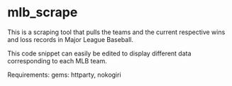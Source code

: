 # mlb_scrape

This is a scraping tool that pulls the teams and the current respective wins and loss records in Major League Baseball.

This code snippet can easily be edited to display different data corresponding to each MLB team.

Requirements:
  gems: httparty, nokogiri
